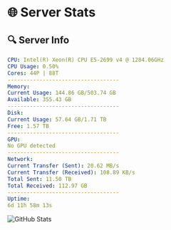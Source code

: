 # 🌐 Server Stats
## 🔍 Server Info
```yaml
CPU: Intel(R) Xeon(R) CPU E5-2699 v4 @ 1284.06GHz
CPU Usage: 0.50%
Cores: 44P | 88T
-----------------------------------
Memory:
Current Usage: 144.86 GB/503.74 GB
Available: 355.43 GB
-----------------------------------
Disk:
Current Usage: 57.64 GB/1.71 TB
Free: 1.57 TB
-----------------------------------
GPU:
No GPU detected
-----------------------------------
Network:
Current Transfer (Sent): 20.62 MB/s
Current Transfer (Received): 108.89 KB/s
Total Sent: 11.50 TB
Total Received: 112.97 GB
-----------------------------------
Uptime:
6d 11h 58m 13s
```
![GitHub Stats](https://img.shields.io/badge/Updated-2025-03-14_09:21:02-blue)